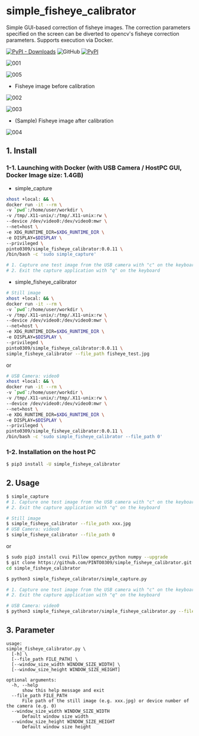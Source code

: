 # simple_fisheye_calibrator
Simple GUI-based correction of fisheye images. The correction parameters specified on the screen can be diverted to opencv's fisheye correction parameters. Supports execution via Docker.

[![PyPI - Downloads](https://img.shields.io/pypi/dm/simple_fisheye_calibrator?color=2BAF2B&label=Downloads%EF%BC%8FInstalled)](https://pypistats.org/packages/simple_fisheye_calibrator) ![GitHub](https://img.shields.io/github/license/PINTO0309/simple_fisheye_calibrator?color=2BAF2B) [![PyPI](https://img.shields.io/pypi/v/simple_fisheye_calibrator?color=2BAF2B)](https://pypi.org/project/simple_fisheye_calibrator/)

![001](https://user-images.githubusercontent.com/33194443/121445762-1142c800-c9cd-11eb-8f39-1a70d0020c8f.gif)

![005](https://user-images.githubusercontent.com/33194443/121450601-0ab94e00-c9d7-11eb-9173-f0dbb29adab6.gif)

- Fisheye image before calibration

![002](https://user-images.githubusercontent.com/33194443/121445230-02a7e100-c9cc-11eb-827b-078da31298b8.jpg)

![003](https://user-images.githubusercontent.com/33194443/121445245-0b001c00-c9cc-11eb-92db-6d13c0388814.png)

- (Sample) Fisheye image after calibration

![004](https://user-images.githubusercontent.com/33194443/121445265-15221a80-c9cc-11eb-85ea-7dc25f3a6cc4.jpg)

## 1. Install
### 1-1. Launching with Docker (with USB Camera / HostPC GUI, Docker Image size: 1.4GB)
- simple_capture
```bash
xhost +local: && \
docker run -it --rm \
-v `pwd`:/home/user/workdir \
-v /tmp/.X11-unix/:/tmp/.X11-unix:rw \
--device /dev/video0:/dev/video0:mwr \
--net=host \
-e XDG_RUNTIME_DIR=$XDG_RUNTIME_DIR \
-e DISPLAY=$DISPLAY \
--privileged \
pinto0309/simple_fisheye_calibrator:0.0.11 \
/bin/bash -c 'sudo simple_capture'

# 1. Capture one test image from the USB camera with "c" on the keyboard
# 2. Exit the capture application with "q" on the keyboard
```
- simple_fisheye_calibrator
```bash
# Still image
xhost +local: && \
docker run -it --rm \
-v `pwd`:/home/user/workdir \
-v /tmp/.X11-unix/:/tmp/.X11-unix:rw \
--device /dev/video0:/dev/video0:mwr \
--net=host \
-e XDG_RUNTIME_DIR=$XDG_RUNTIME_DIR \
-e DISPLAY=$DISPLAY \
--privileged \
pinto0309/simple_fisheye_calibrator:0.0.11 \
simple_fisheye_calibrator --file_path fisheye_test.jpg
```
or
```bash
# USB Camera: video0
xhost +local: && \
docker run -it --rm \
-v `pwd`:/home/user/workdir \
-v /tmp/.X11-unix/:/tmp/.X11-unix:rw \
--device /dev/video0:/dev/video0:mwr \
--net=host \
-e XDG_RUNTIME_DIR=$XDG_RUNTIME_DIR \
-e DISPLAY=$DISPLAY \
--privileged \
pinto0309/simple_fisheye_calibrator:0.0.11 \
/bin/bash -c 'sudo simple_fisheye_calibrator --file_path 0'
```
### 1-2. Installation on the host PC
```bash
$ pip3 install -U simple_fisheye_calibrator
```

## 2. Usage
```bash
$ simple_capture
# 1. Capture one test image from the USB camera with "c" on the keyboard
# 2. Exit the capture application with "q" on the keyboard

# Still image
$ simple_fisheye_calibrator --file_path xxx.jpg
# USB Camera: video0
$ simple_fisheye_calibrator --file_path 0
```

or

```bash
$ sudo pip3 install cvui Pillow opencv_python numpy --upgrade
$ git clone https://github.com/PINTO0309/simple_fisheye_calibrator.git && \
cd simple_fisheye_calibrator

$ python3 simple_fisheye_calibrator/simple_capture.py

# 1. Capture one test image from the USB camera with "c" on the keyboard
# 2. Exit the capture application with "q" on the keyboard

# USB Camera: video0
$ python3 simple_fisheye_calibrator/simple_fisheye_calibrator.py --file_path 0
```

## 3. Parameter
```
usage:
simple_fisheye_calibrator.py \
  [-h] \
  [--file_path FILE_PATH] \
  [--window_size_width WINDOW_SIZE_WIDTH] \
  [--window_size_height WINDOW_SIZE_HEIGHT]

optional arguments:
  -h, --help
      show this help message and exit
  --file_path FILE_PATH
      File path of the still image (e.g. xxx.jpg) or device number of the camera (e.g. 0)
  --window_size_width WINDOW_SIZE_WIDTH
      Default window size width
  --window_size_height WINDOW_SIZE_HEIGHT
      Default window size height
```
